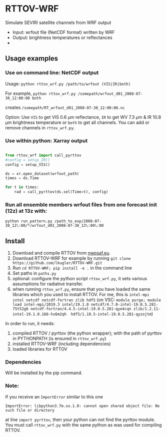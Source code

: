 # RTTOV-WRF
Simulate SEVIRI satellite channels from WRF output

- Input: wrfout file (NetCDF format) written by WRF
- Output: brightness temperatures or reflectances
- 
## Usage examples
### Use on command line: NetCDF output

Usage: `python rttov_wrf.py /path/to/wrfout (VIS|IR|both)`

For example, `python rttov_wrf.py /somepath/wrfout_d01_2008-07-30_12:00:00 both` 

creates `/somepath/RT_wrfout_d01_2008-07-30_12:00:00.nc` 

Option: Use `VIS` to get VIS 0.6 µm reflectance, `IR` to get WV 7.3 µm & IR 10.8 µm brightness temperature or `both` to get all channels. 
You can add or remove channels in `rttov_wrf.py`.

### Use within python: Xarray output 
```python

from rttov_wrf import call_pyrttov
#config = setup_IR()
config = setup_VIS()  

ds = xr.open_dataset(wrfout_path)
times = ds.Time

for t in times:
    rad = call_pyrttov(ds.sel(Time=t), config)
```
### Run all ensemble members wrfout files from one forecast init (12z) at 13z with:

`python run_pattern.py /path_to_exp/2008-07-30_12\:00/*/wrfout_d01_2008-07-30_13\:00\:00`


## Install
1) Download and compile RTTOV from [nwpsaf.eu](https://www.nwpsaf.eu/site/software/rttov/).
2) Download RTTOV-WRF for example by running `git clone https://github.com/lkugler/RTTOV-WRF.git`
3) Run `cd RTTOV-WRF; pip install -e .` in the command line
4) Set paths in `paths.py`
5) optional: configure the python script `rttov_wrf.py`, it sets various assumptions for radiative transfer.
6) when running `rttov_wrf.py`, ensure that you have loaded the same libraries which you used to install RTTOV. For me, this is `intel-mpi intel netcdf netcdf-fortran zlib hdf5` (on VSC: `module purge; module load intel-mpi/2019.3 intel/19.1.0 netcdf/4.7.0-intel-19.0.5.281-75t52g6 netcdf-fortran/4.4.5-intel-19.0.5.281-qye4cqn zlib/1.2.11-intel-19.1.0.166-hs6m2qh  hdf5/1.10.5-intel-19.0.5.281-qyzojtm`)

In order to run, it needs:
1) compiled RTTOV / pyrttov (the python wrapper); with the path of pyrttov in PYTHONPATH (is ensured in `rttov_wrf.py`)
2) installed RTTOV-WRF (including dependencies)
3) loaded libraries for RTTOV

### Dependencies
Will be installed by the pip command.

### Note:
If you receive an `ImportError` similar to this one
```
ImportError: libpython3.7m.so.1.0: cannot open shared object file: No such file or directory
```
at line `import pyrttov`, then your python can not find the pyrttov module. You must call `rttov_wrf.py` with the same python as was used for compiling RTTOV.
